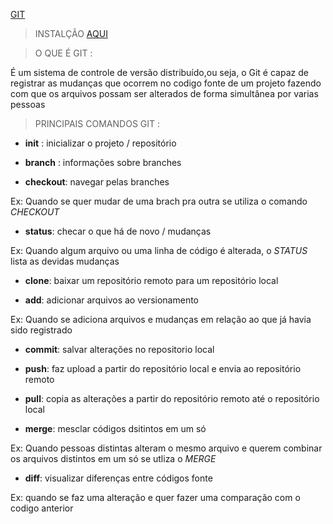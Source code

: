 [GIT](https://www.atlassian.com/br/git/tutorials/what-is-git#:~:text=O%20Git%20%C3%A9%20um%20projeto%20de%20c%C3%B3digo%20aberto,vers%C3%A3o%2C%20incluindo%20projetos%20comerciais%20e%20de%20c%C3%B3digo-fonte%20aberto.)

>INSTALÇÃO [AQUI](git-scm.com)


> O QUE É GIT :

É um sistema de controle de versão distribuído,ou seja, o Git é capaz de registrar as mudanças que ocorrem no codigo fonte de um projeto fazendo com que os arquivos possam ser alterados de forma simultânea por varias pessoas

> PRINCIPAIS COMANDOS GIT :

+ **init** : inicializar o projeto / repositório

+ **branch** : informações sobre branches

+ **checkout**: navegar pelas branches

Ex: Quando se quer mudar de uma brach pra outra se utiliza o comando *CHECKOUT*

+ **status**: checar o que há de novo / mudanças

 Ex: Quando algum arquivo ou uma linha de código é alterada, o *STATUS* lista as devidas mudanças 

+ **clone**: baixar um repositório remoto para um
repositório local

+ **add**: adicionar arquivos ao versionamento 

Ex: Quando se adiciona arquivos e mudanças em relação ao que já havia sido registrado

+ **commit**: salvar alterações no repositorio local

+ **push**: faz upload a partir do repositório local e envia ao repositório remoto  

+ **pull**: copia as alterações a partir do repositório remoto até o repositório local 

+ **merge**: mesclar códigos dsitintos em um só 

Ex: Quando pessoas distintas alteram o mesmo arquivo e querem combinar os arquivos distintos em um só se utliza o *MERGE*

+ **diff**: visualizar diferenças entre códigos fonte 

Ex: quando se faz uma alteração e quer fazer uma comparação com o codigo anterior